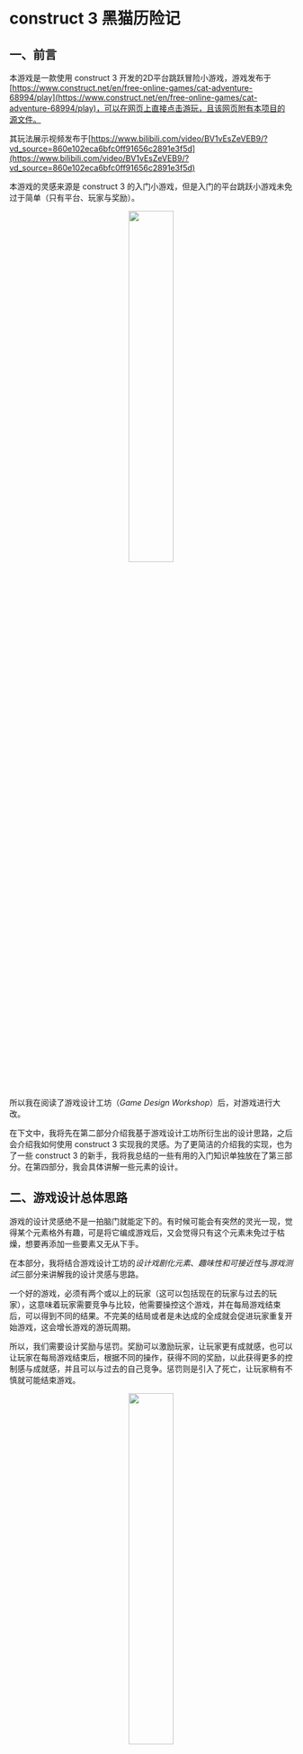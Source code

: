 # construct 3 黑猫历险记
## 一、前言
本游戏是一款使用 construct 3 开发的2D平台跳跃冒险小游戏，游戏发布于[https://www.construct.net/en/free-online-games/cat-adventure-68994/play](https://www.construct.net/en/free-online-games/cat-adventure-68994/play)，可以在网页上直接点击游玩，且该网页附有本项目的源文件。

其玩法展示视频发布于[https://www.bilibili.com/video/BV1vEsZeVEB9/?vd_source=860e102eca6bfc0ff91656c2891e3f5d](https://www.bilibili.com/video/BV1vEsZeVEB9/?vd_source=860e102eca6bfc0ff91656c2891e3f5d)

本游戏的灵感来源是 construct 3 的入门小游戏，但是入门的平台跳跃小游戏未免过于简单（只有平台、玩家与奖励）。
<p align = "center">
<img src="imgs/construct3-6.png" width="40%" height="40%" />
<p>

所以我在阅读了游戏设计工坊（*Game Design Workshop*）后，对游戏进行大改。

在下文中，我将先在第二部分介绍我基于游戏设计工坊所衍生出的设计思路，之后会介绍我如何使用 construct 3 实现我的灵感。为了更简洁的介绍我的实现，也为了一些 construct 3 的新手，我将我总结的一些有用的入门知识单独放在了第三部分。在第四部分，我会具体讲解一些元素的设计。

## 二、游戏设计总体思路
游戏的设计灵感绝不是一拍脑门就能定下的。有时候可能会有突然的灵光一现，觉得某个元素格外有趣，可是将它编成游戏后，又会觉得只有这个元素未免过于枯燥，想要再添加一些要素又无从下手。

在本部分，我将结合游戏设计工坊的*设计戏剧化元素*、*趣味性和可接近性*与*游戏测试*三部分来讲解我的设计灵感与思路。

一个好的游戏，必须有两个或以上的玩家（这可以包括现在的玩家与过去的玩家），这意味着玩家需要竞争与比较，他需要操控这个游戏，并在每局游戏结束后，可以得到不同的结果。不完美的结局或者是未达成的全成就会促进玩家重复开始游戏，这会增长游戏的游玩周期。

所以，我们需要设计奖励与惩罚。奖励可以激励玩家，让玩家更有成就感，也可以让玩家在每局游戏结束后，根据不同的操作，获得不同的奖励，以此获得更多的控制感与成就感，并且可以与过去的自己竞争。惩罚则是引入了死亡，让玩家稍有不慎就可能结束游戏。
<p align = "center">
<img src="imgs/construct3-7.png" width="40%" height="40%" />
<p>

在引入死亡的过程中，还带来了一个很好的要素——陷阱与挑战。挑战是一个很好的吸引玩家的要素，挑战的难度需要设计的刚刚好，在玩家厌烦挑战之前让其通过，以获得成就感与愉悦感。为此，我们需要设计多种多样的陷阱，并让它卡的刚刚好。

<p align = "center">
<img src="imgs/leftRight.gif" width="30%" height="30%" />
<img src="imgs/upDown.gif" width="20%" height="20%" />
<img src="imgs/spin.gif" width="20%" height="20%" />
<p>

此外，为了让玩家获得更好的游戏体验感，需要让游戏具有更好的易接近性：

1.我们需要设计新手引导。
<p align = "center">
<img src="imgs/construct3-8.png" width="20%" height="20%" />
<p>

2.为了降低游戏难度，防止玩家一直卡在重复的陷阱却需要反复通过前面的陷阱，我设计了存档。这可以防止玩家因为需要反复通过某关卡而产生厌烦感。
<p align = "center">
<img src="imgs/save.gif" width="10%" height="10%" />
<p>

游戏的制作少不了游戏测试。测试不仅仅是为了发现bug，还为了调节游戏难度，增加趣味性等。

在测试时，应尽可能测试所有的事件，观察它是否达到了应有的效果，是否有产生什么奇怪的bug。此外，还应邀请其他人员测试，这是为了观察游戏是否能够达到想要的效果。开发者对游戏的步骤总是感觉理所当然的，但是对玩家来说却不是，正因如此，才需要邀请与开发无关的测试人员。

在我制作这个游戏时，我邀请了我的朋友试玩，发现新手指引做的还是不够清楚，且游戏难度还是做的太高了，于是我新增了提示，且增加了存档点，以便让大部分玩家获得更好的游戏体验。

## 三、construct 3 简易入门

<u>如果你已经熟悉construct 3了，可以跳过这一部分。</u>

为了方便接下来的讲解，我先介绍并总结一下我认为需要注意的对象、行为与事件设计。在此之前，推荐先完成 construct 3 的入门教程。

### 对象类型
#### 精灵
最常用的对象类型，如无例外，都设计为精灵类型即可。
#### 平铺图
平台这种需要大量创建，且需要在同一水平线或竖直线创建的对象，首推设计为平铺图。这可以让你创建出来的对象是平整的。
### 行为
#### 正弦运动
可以等效为为精灵添加动画效果，很好用且有多样性的行为。

例如，为对象添加正弦运动后，设置运动为上下运动，将振幅调小，即可让对象产生轻微的上下浮动，以此让画面动起来。也可以为陷阱添加这种行为，让陷阱动起来，以增加游戏难度

<p align = "center">
<img src="imgs/construct3-3.png" width="20%" height="20%" />
<p>

效果如下：
<p align = "center">
<img src="imgs/walk.gif" width="30%" height="30%" />
<p>

#### 补间动画
通过设置透明度，可以为对象增加一种淡入淡出的效果，适合用来做提示或结束的动画效果：
<p align = "center">
<img src="imgs/text.gif" width="20%" height="20%" />
<p>

要达成这种设置，需要添加事件，让透明度逐渐减小：
<p align = "center">
<img src="imgs/construct3-4.png" width="60%" height="60%" />
<p>

#### 旋转与环绕
*旋转*使得对象连续旋转自身，*环绕*则是绕着某个中心点做椭圆运动，两者叠加可以设置新的陷阱，增加游戏的多样性

#### 平台与实体
*平台*允许玩家在*实体*上跳跃与奔跑。这两个是2D平台跳跃冒险游戏的重要组成部分。

## 四、具体设计
在本部分，我将分模块介绍各元素的对象类型设计、行为设计与事件表设计，其中，各元素如无例外都是设计为精灵类型。

### 玩家
玩家要在平台上跳跃，所以需要添加**平台**行为。此外，由于我为玩家添加了行走与静止的动画，所以需要在事件表中添加相应的逻辑，这需要使用到**键盘**对象。又由于我做了一个长地图，所以需要添加**镜头跟随**与**边界约束**行为。

### 键盘
玩家在添加了实体行为后即可通过键盘操控，但是简单的上下左右的移动并不能满足游戏要求，所以才需要添加键盘对象。玩家需要在往右走时播放往右走的动画，停下时播放朝右边静止的动画，反之同理。为此，<u>需要为按住与松开方向键时添加事件，播放相应的动画</u>。此外，游戏当然需要重启的方法，本游戏设计 R 键为重启键，添加重载场景的事件。

<p align = "center">
<img src="imgs/construct3.png" width="50%" height="50%" />
<p>

### 存档
在介绍陷阱之前，我想先介绍一下存档。由于引入了死亡机制，为了避免游戏难度太高，玩家一直卡在重复的陷阱却需要重复通过前面的陷阱，我设计了存档。存档主要是为了可以使得玩家死亡后在存档点复活，所以我设计了全局变量*存档点x*和*存档点y*，并为存档添加了事件：<u>当玩家与存档相碰时，设置存档点的坐标为此时猫的坐标。</u>

<p align = "center">
<img src="imgs/construct3-2.png" width="60%" height="60%" />
<p>

为了突出存档，使游戏更鲜活，我还使得存档可以上下浮动，为此，我添加了***正弦运动***行为(就如我之前所推荐的，正弦运动确实非常好用！)
<p align = "center">
<img src="imgs/save.gif" width="10%" height="10%" />
<p>


### 陷阱
本游戏的设计为不能掉在平台之外，所以我在平台之外设计了海洋，玩家与海洋重叠时会死亡并重置游戏，为此需要添加*销毁对象*与在存档点*创建对象*的事件。此外，我还设计了尖刺这一陷阱，玩家不能与尖刺碰撞。为了节省事件数（免费版有事件限制），我将这两个事件的触发设计为了OR条件，合并成了一个事件。

<p align = "center">
<img src="imgs/construct3-1.png" width="60%" height="60%" />
<p>

为了给玩家正反馈，我还设计了敌人，击败敌人的方式为踩敌人。当击败敌人时，会出现星星奖励，玩家可以收集这个奖励。

为此，需要先设计事件表：当玩家在下落时碰撞到敌人（即为踩到了敌人），那么就要销毁敌人并创建星星对象。由于我需要播放动画，需要等待一段时间，为了防止重复触发敌人死亡事件，我又*添加了布尔变量*来判断是否已进入该事件。此外，为了让游戏更加丝滑与真实，我让玩家向上跳跃，以此创造一种踩完敌人后弹跳的感觉。
<p align = "center">
<img src="imgs/construct3-5.png" width="60%" height="60%" />
<p>

其效果如下：
<p align = "center">
<img src="imgs/distroy.gif" width="25%" height="25%" />
<p>

为了保证陷阱的多样性，需要有静止的陷阱，也需要有运动的陷阱，且运动方式不能单一。这可以用到**正弦运动**，此外，同时运用**旋转**与**环绕**也可以做出新的效果：
<p align = "center">
<img src="imgs/leftRight.gif" width="30%" height="30%" />
<img src="imgs/upDown.gif" width="20%" height="20%" />
<img src="imgs/spin.gif" width="20%" height="20%" />
<p>

### 奖励
奖励可以让玩家更加的积极，且为了让玩家对每局游戏有掌控感，需要在游戏结束时播报奖励的获得情况，为此，我们需要记录玩家的奖励获得数，为此我设计了全局变量--星星数。玩家每获得一颗星星，星星数会加一。而星星的获得则是玩家与星星的碰撞事件，与敌人销毁时一样，为了播放星星消失时的动画，我们需要添加销毁的判定。
<p align = "center">
<img src="imgs/construct3-9.png" width="60%" height="60%" />
<p>
为了减少工作量，星星动画其实可以不由我们自己设计，我们可以使用 construct 3 的滤镜。如上述事件表所示，我使用了水晶球与漩涡滤镜，以让其产生消失的效果：
<p align = "center">
<img src="imgs/star.gif" width="30%" height="30%" />
<p>

### 平台与背景
**平台**为平台跳跃游戏的基石，是需要大量重复创造的元素，为了保证一个平台是平整的，可以把平台的对象类型设置成平铺图。此外为了保证玩家在其上跳跃，需要添加**实体**行为。

背景可以让一款游戏更加美观，在设计背景时，需要注意背景的*图层*，背景最好都放入底部图层中。另外，可以使用*子弹*与*边界窜梭*行为来让背景循环动起来。在游戏测试中，需要注意是否有重叠遮挡的现象，尤其需要注意玩家是否会被遮挡。

### 音频
背景音乐与音效可以为游戏增色，而这依赖于*音频*。音频对象可以播放bgm，在场景开始时，即可加载背景音乐并将它设为循环播放，之后，可以在获得奖励或死亡时插播各种音效，增强体验感。好的音效可以增强玩家与游戏的互动感，可以让玩家知道他们已经成功触发了某个事件。

## 五、一些碎碎念
这个游戏是我的3D游戏编程与设计的课程作业，一开始没想到会花这么多时间。

最初本来以为做个小游戏，手到擒来，结果直接败在了第一关——要做什么。无论是什么事，最难的都是从0到1。我一开始根本就不知道该做什么游戏好，瞪着电脑，无从下手。后来去玩了官网的游戏，才一点点的有了些许思路，之后便是边做边改，又结合了游戏设计工坊的理论，这才慢慢改成了目前的模样。

这是我做的第一款游戏，虽然游戏地图比较短，但是各项基本功能也都俱全了。结果上来讲，还是很满意并且符合我的预期的，就是过程实在是痛并快乐着。由于是第一款游戏，所以没有什么经验，开发前只是有了一个总体的思路，没有做过具体的策划，投入的时间总是超过我的预期。我忍不住去改进每一个不完美的小点与基本不会被发现的bug，美工与音乐也忍不住想找的更多，毕竟是第一款游戏，我总是想着要让它更完美一些。

在一次次的游戏测试中，我本来以为会枯燥而无味，但是我没有。每一次玩这个我亲手创作的游戏，我都感到由衷的开心。最后，也祝愿其他的游戏开发者能收获属于自己的快乐。